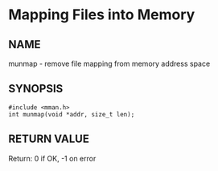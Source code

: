 # Mapping Files into Memory
## NAME
munmap - remove file mapping from memory address space
## SYNOPSIS
```
#include <mman.h>
int munmap(void *addr, size_t len);
```
## RETURN VALUE
Return: 0 if OK, -1 on error
